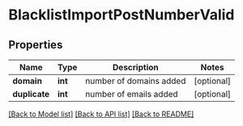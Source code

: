 # BlacklistImportPostNumberValid

## Properties
Name | Type | Description | Notes
------------ | ------------- | ------------- | -------------
**domain** | **int** | number of domains added | [optional] 
**duplicate** | **int** | number of emails added | [optional] 

[[Back to Model list]](../README.md#documentation-for-models) [[Back to API list]](../README.md#documentation-for-api-endpoints) [[Back to README]](../README.md)


